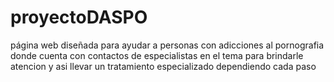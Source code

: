 # proyectoDASPO
página web diseñada para ayudar a personas  con adicciones al pornografia donde cuenta con contactos de especialistas en el tema para brindarle atencion y asi llevar un tratamiento especializado dependiendo cada paso
